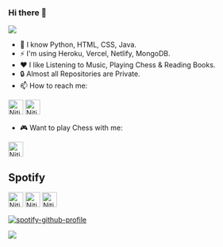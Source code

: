### Hi there 👋

<!-- Typing SVG by DenverCoder1 - https://github.com/DenverCoder1/readme-typing-svg -->
<p align="left">
  <a href="https://github.com/DenverCoder1/readme-typing-svg"><img src="https://readme-typing-svg.herokuapp.com/?lines=Hello%20World;My%20name%20is%20NITIN%20NAGAR;Self%20Taught%2C%20Explorer;Always%20learning%20new%20things&font=Fira%20Code&center=true&width=440&height=45&color=36bcf7&vCenter=true&size=22"></a>
</p>

<!--
**nitinnagar23/nitinnagar23** is a ✨ _special_ ✨ repository because its `README.md` (this file) appears on your GitHub profile.

Here are some ideas to get you started: -->

- 🔭 I know Python, HTML, CSS, Java.
- ⚡ I'm using Heroku, Vercel, Netlify, MongoDB.
- ❤️ I like Listening to Music, Playing Chess & Reading Books.
- 🔒 Almost all Repositories are Private.
- 📫 How to reach me:

[<img height= "30" alt="Nitin Nagar | Telegram" src="https://img.shields.io/badge/Telegram-2CA5E0?style=for-the-badge&logo=telegram&logoColor=white" />][Telegram]
[<img height= "30" alt="Nitin Nagar | E-Mail" src="https://img.shields.io/badge/Gmail-D14836?style=for-the-badge&logo=gmail&logoColor=white" />][E-mail]
- 🎮 Want to play Chess with me:

[<img height= "30" alt="Nitin Nagar | Chess" src="https://img.shields.io/badge/Chess-6C9D41?style=for-the-badge&logo=lichess&logoColor=white" />][Chess]


## Spotify
[<img height= "30" alt="Nitin Nagar | Profile" src="https://img.shields.io/badge/Spotify%20Profile-1ED760?&style=for-the-badge&logo=spotify&logoColor=white" />][Spotify]
[<img height= "30" alt="Nitin Nagar | English Playlist" src="https://img.shields.io/badge/English%20Playlist-1ED760?&style=for-the-badge&logo=spotify&logoColor=white" />][English Playlist]
[<img height= "30" alt="Nitin Nagar | Hindi Playlist" src="https://img.shields.io/badge/Hindi%20Playlist-1ED760?&style=for-the-badge&logo=spotify&logoColor=white" />][Hindi Playlist]

<!-- https://spotify-github-profile.vercel.app/api/login -->
[![spotify-github-profile](https://spotify-github-profile.vercel.app/api/view?uid=31smdvpf2tkuhx43zx2s6gdjmszy&cover_image=true&theme=default&bar_color=53b14f&bar_color_cover=true)](https://spotify-github-profile.vercel.app/api/view?uid=31smdvpf2tkuhx43zx2s6gdjmszy&redirect=true)

<!-- 
<details>
  <summary>:zap: GitHub Stats</summary>
<img align="left" alt="Nitin's Github Stats" src="https://github-readme-stats.vercel.app/api?username=NitinNagar23&show_icons=true&hide_border=true&count_private=true&include_all_commit=true&theme=dark" />
</details>
-->





![](https://visitor-badge.glitch.me/badge?page_id=NitinNagar23)

[Telegram]: https://telegram.dog/NitinNagar/
[E-mail]: mailto:nitinnagar23@pm.me
[Spotify]: https://open.spotify.com/user/31smdvpf2tkuhx43zx2s6gdjmszy
[Chess]: https://chess.com/member/NitinNagar23
[English Playlist]: https://open.spotify.com/playlist/4v3ljIINZYjysJzKRV3yYO
[Hindi Playlist]: https://open.spotify.com/playlist/25cfp3f0tO0333yR6rtPpS
